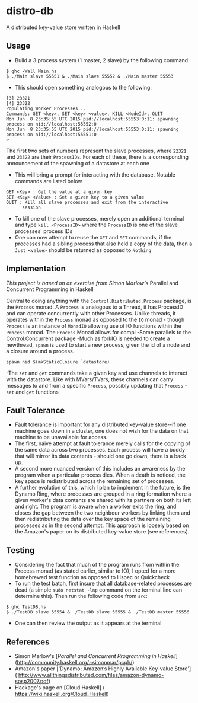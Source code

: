 # distro-db
A distributed key-value store written in Haskell

## Usage
- Build a 3 process system (1 master, 2 slave) by the following
command:
```
$ ghc -Wall Main.hs
$ ./Main slave 55551 & ./Main slave 55552 & ./Main master 55553
```
- This should open something analogous to the following:
```
[3] 23321
[4] 23322
Populating Worker Processes...
Commands: GET <key>, SET <key> <value>, KILL <NodeId>, QUIT
Mon Jun  8 23:35:55 UTC 2015 pid://localhost:55553:0:11: spawning process on nid://localhost:55552:0
Mon Jun  8 23:35:55 UTC 2015 pid://localhost:55553:0:11: spawning process on nid://localhost:55551:0
>
```
The first two sets of numbers represent the slave processes, where
`22321` and `23322` are their `ProcessID`s. For each of these, there is
a corresponding announcement of the spawning of a datastore at each one
- This will bring a prompt for interacting with the 
database. Notable commands are listed below
```
GET <Key> : Get the value at a given key
SET <Key> <Value> : Set a given key to a given value
QUIT : Kill all slave processes and exit from the interactive
      session
```
- To kill one of the slave processes, merely open an additional terminal
and type `kill <ProcessID>` where the `ProcessID` is one of the slave
processes' process IDs
- One can now attempt to reuse the `GET` and `SET` commands, if the 
processes had a sibling process that also held a copy of the data, then
a `Just <value>` should be returned as opposed to `Nothing`

## Implementation
_This project is based on an exercise from Simon Marlow's_
Parallel and Concurrent Programming in Haskell

Central to doing anything with the `Control.Distributed.Process`
package, is the `Process` monad. A `Process` is analogous to a
Thread, it has ProcessID and can operate concurrently with other
Processes. Unlike threads, it operates within the `Process` monad
as opposed to the `IO` monad - though `Process` is an instance of
`MonadIO` allowing use of IO functions within the `Process` monad.
The `Process` Monad allows for compl
-Some parallels to the Control.Concurrent package
-Much as forkIO is needed to create a newthread,
`spawn` is used to start a new process, given the
id of a node and a closure around a process.
```
spawn nid $(mkStaticClosure `datastore)
```
-The `set` and `get` commands take a given key and use channels
to interact with the datastore. Like with MVars/TVars, these channels
can carry messages to and from a specific `Process`, possibly updating
that `Process`
-`set` and `get` functions 

## Fault Tolerance
- Fault tolerance is important for any distributed key-value store--if one
machine goes down in a cluster, one does not wish for the data on that machine to
be unavailable for access.
- The first, naive attempt at fault tolerance merely calls for the copying of
the same data across two processes. Each process will have a buddy that will
mirror its data contents - should one go down, there is a back up.
- A second more nuanced version of this includes an awareness by the program
when a particular process dies. When a death is noticed, the key space is
redistributed across the remaining set of processes.
- A further evolution of this, which I plan to implement in the future, is
the Dynamo Ring, where processes are grouped in a ring formation where a given
worker's data contents are shared with its partners on both its left and right.
The program is aware when a worker exits the ring, and closes the gap between
the two neighbour workers by linking them and then redistributing the data over
the key space of the remaining processes as in the second attempt. This approach
is loosely based on the Amazon's paper on its distributed key-value store (see
references).
  
## Testing
- Considering the fact that much of the program runs from within the 
Process monad (as stated earlier, similar to IO), I opted for a more homebrewed
test function as opposed to Hspec or Quickcheck
- To run the test batch, first insure that all database-related processes
are dead (a simple `sudo netstat -lnp` command on the terminal line can
determine this). Then run the following code from `src`:
```
$ ghc TestDB.hs
$ ./TestDB slave 55554 & ./TestDB slave 55555 & ./TestDB master 55556
```
- One can then review the output as it appears at the terminal

## References
* Simon Marlow's [*Parallel and Concurrent Programming in Haskell*]
  (http://community.haskell.org/~simonmar/pcph/)
* Amazon's paper ['Dynamo: Amazon’s Highly Available Key-value Store']
 ( http://www.allthingsdistributed.com/files/amazon-dynamo-sosp2007.pdf)
* Hackage's page on [Cloud Haskell]
 ( https://wiki.haskell.org/Cloud_Haskell)
